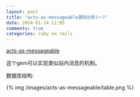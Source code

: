 ```yaml
---
layout: post
title: "acts-as-messageable源码分析(一)"
date: 2014-01-14 11:05
comments: true
categories: ruby on rails
---
```


[acts-as-messageable](https://github.com/LTe/acts-as-messageable)

这个gem可以实现类似站内消息的机制。


数据库结构:

{% img /images/acts-as-messageable/table.png %}